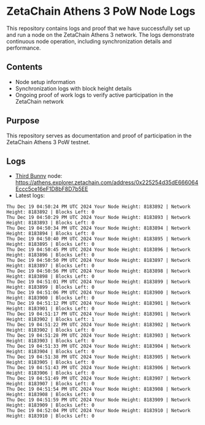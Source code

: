 # ZetaChain Athens 3 PoW Node Logs
This repository contains logs and proof that we have successfully set up and run a node on the ZetaChain Athens 3 network. The logs demonstrate continuous node operation, including synchronization details and performance.

## Contents
- Node setup information
- Synchronization logs with block height details
- Ongoing proof of work logs to verify active participation in the ZetaChain network

## Purpose
This repository serves as documentation and proof of participation in the ZetaChain Athens 3 PoW testnet.

## Logs

- [Third Bunny](https://thirdbunny.xyz/) node: https://athens.explorer.zetachain.com/address/0x225254d35dE666064Eccc5ce16eF1D8bF8D7b5EE
- Latest logs:
```
Thu Dec 19 04:50:24 PM UTC 2024 Your Node Height: 8183892 | Network Height: 8183892 | Blocks Left: 0
Thu Dec 19 04:50:29 PM UTC 2024 Your Node Height: 8183893 | Network Height: 8183893 | Blocks Left: 0
Thu Dec 19 04:50:34 PM UTC 2024 Your Node Height: 8183894 | Network Height: 8183894 | Blocks Left: 0
Thu Dec 19 04:50:40 PM UTC 2024 Your Node Height: 8183895 | Network Height: 8183895 | Blocks Left: 0
Thu Dec 19 04:50:45 PM UTC 2024 Your Node Height: 8183896 | Network Height: 8183896 | Blocks Left: 0
Thu Dec 19 04:50:50 PM UTC 2024 Your Node Height: 8183897 | Network Height: 8183897 | Blocks Left: 0
Thu Dec 19 04:50:56 PM UTC 2024 Your Node Height: 8183898 | Network Height: 8183898 | Blocks Left: 0
Thu Dec 19 04:51:01 PM UTC 2024 Your Node Height: 8183899 | Network Height: 8183899 | Blocks Left: 0
Thu Dec 19 04:51:06 PM UTC 2024 Your Node Height: 8183900 | Network Height: 8183900 | Blocks Left: 0
Thu Dec 19 04:51:12 PM UTC 2024 Your Node Height: 8183901 | Network Height: 8183901 | Blocks Left: 0
Thu Dec 19 04:51:17 PM UTC 2024 Your Node Height: 8183901 | Network Height: 8183902 | Blocks Left: 1
Thu Dec 19 04:51:22 PM UTC 2024 Your Node Height: 8183902 | Network Height: 8183902 | Blocks Left: 0
Thu Dec 19 04:51:28 PM UTC 2024 Your Node Height: 8183903 | Network Height: 8183903 | Blocks Left: 0
Thu Dec 19 04:51:33 PM UTC 2024 Your Node Height: 8183904 | Network Height: 8183904 | Blocks Left: 0
Thu Dec 19 04:51:38 PM UTC 2024 Your Node Height: 8183905 | Network Height: 8183905 | Blocks Left: 0
Thu Dec 19 04:51:43 PM UTC 2024 Your Node Height: 8183906 | Network Height: 8183906 | Blocks Left: 0
Thu Dec 19 04:51:49 PM UTC 2024 Your Node Height: 8183907 | Network Height: 8183907 | Blocks Left: 0
Thu Dec 19 04:51:54 PM UTC 2024 Your Node Height: 8183908 | Network Height: 8183908 | Blocks Left: 0
Thu Dec 19 04:51:59 PM UTC 2024 Your Node Height: 8183909 | Network Height: 8183909 | Blocks Left: 0
Thu Dec 19 04:52:04 PM UTC 2024 Your Node Height: 8183910 | Network Height: 8183910 | Blocks Left: 0
```
